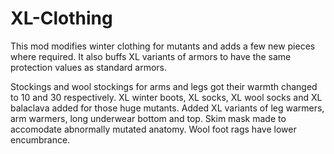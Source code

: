 # XL-Clothing
This mod modifies winter clothing for mutants and adds a few new pieces where required. 
It also buffs XL variants of armors to have the same protection values as standard armors.

Stockings and wool stockings for arms and legs got their warmth changed to 10 and 30 respectively.
XL winter boots, XL socks, XL wool socks and XL balaclava added for those huge mutants.
Added XL variants of leg warmers, arm warmers, long underwear bottom and top.
Skim mask made to accomodate abnormally mutated anatomy.
Wool foot rags have lower encumbrance.
